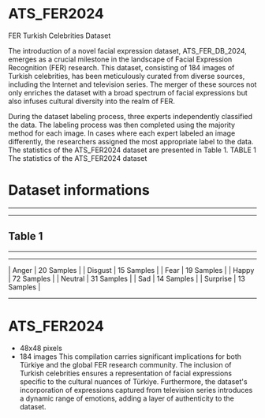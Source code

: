 # ATS_FER2024
FER Turkish Celebrities Dataset

The introduction of a novel facial expression dataset, ATS_FER_DB_2024, emerges as a crucial milestone in the landscape of Facial Expression Recognition (FER) research. 
This dataset, consisting of 184 images of Turkish celebrities, has been meticulously curated from diverse sources, including the Internet and television series. 
The merger of these sources not only enriches the dataset with a broad spectrum of facial expressions but also infuses cultural diversity into the realm of FER.

During the dataset labeling process, three experts independently classified the data. The labeling process was then completed using the majority method for each image. 
In cases where each expert labeled an image differently, the researchers assigned the most appropriate label to the data. The statistics of the ATS_FER2024 dataset are presented in Table 1.
TABLE 1	The statistics of the ATS_FER2024 dataset

# Dataset informations
----------
----------
Table 1
----------
----------
_______________________________ 
|  Anger      |  20  Samples  |
|  Disgust    |  15  Samples  |
|  Fear       |  19  Samples  |
|  Happy      |  72  Samples  |
|  Neutral    |  31  Samples  |
|  Sad        |  14  Samples  |
|  Surprise   |  13  Samples  |
_______________________________           

# ATS_FER2024
- 48x48 pixels
- 184 images
This compilation carries significant implications for both Türkiye and the global FER research community.
The inclusion of Turkish celebrities ensures a representation of facial expressions specific to the cultural nuances of Türkiye.
Furthermore, the dataset's incorporation of expressions captured from television series introduces a dynamic range of emotions, adding a layer of authenticity to the dataset.
